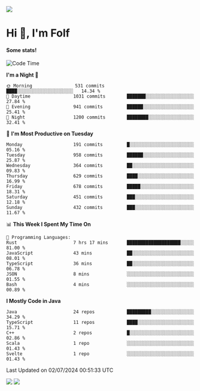 <img src="https://komarev.com/ghpvc/?username=itsfolf"/>
<h1>Hi 👋, I'm Folf</h1>


#### Some stats!
<!--START_SECTION:waka-->
![Code Time](http://img.shields.io/badge/Code%20Time-2%2C247%20hrs%2029%20mins-blue)

**I'm a Night 🦉** 

```text
🌞 Morning                531 commits         ████░░░░░░░░░░░░░░░░░░░░░   14.34 % 
🌆 Daytime                1031 commits        ███████░░░░░░░░░░░░░░░░░░   27.84 % 
🌃 Evening                941 commits         ██████░░░░░░░░░░░░░░░░░░░   25.41 % 
🌙 Night                  1200 commits        ████████░░░░░░░░░░░░░░░░░   32.41 % 
```
📅 **I'm Most Productive on Tuesday** 

```text
Monday                   191 commits         █░░░░░░░░░░░░░░░░░░░░░░░░   05.16 % 
Tuesday                  958 commits         ██████░░░░░░░░░░░░░░░░░░░   25.87 % 
Wednesday                364 commits         ██░░░░░░░░░░░░░░░░░░░░░░░   09.83 % 
Thursday                 629 commits         ████░░░░░░░░░░░░░░░░░░░░░   16.99 % 
Friday                   678 commits         █████░░░░░░░░░░░░░░░░░░░░   18.31 % 
Saturday                 451 commits         ███░░░░░░░░░░░░░░░░░░░░░░   12.18 % 
Sunday                   432 commits         ███░░░░░░░░░░░░░░░░░░░░░░   11.67 % 
```


📊 **This Week I Spent My Time On** 

```text
💬 Programming Languages: 
Rust                     7 hrs 17 mins       ████████████████████░░░░░   81.00 % 
JavaScript               43 mins             ██░░░░░░░░░░░░░░░░░░░░░░░   08.01 % 
TypeScript               36 mins             ██░░░░░░░░░░░░░░░░░░░░░░░   06.78 % 
JSON                     8 mins              ░░░░░░░░░░░░░░░░░░░░░░░░░   01.55 % 
Bash                     4 mins              ░░░░░░░░░░░░░░░░░░░░░░░░░   00.89 % 
```

**I Mostly Code in Java** 

```text
Java                     24 repos            █████████░░░░░░░░░░░░░░░░   34.29 % 
TypeScript               11 repos            ████░░░░░░░░░░░░░░░░░░░░░   15.71 % 
C++                      2 repos             █░░░░░░░░░░░░░░░░░░░░░░░░   02.86 % 
Scala                    1 repo              ░░░░░░░░░░░░░░░░░░░░░░░░░   01.43 % 
Svelte                   1 repo              ░░░░░░░░░░░░░░░░░░░░░░░░░   01.43 % 
```




 Last Updated on 02/07/2024 00:51:33 UTC
<!--END_SECTION:waka-->
<a src="https://discord.com/users/1090088995976925305"><img src="https://lanyard-profile-readme.vercel.app/api/1090088995976925305"/></a></td> 
<img src="https://hit.yhype.me/github/profile?user_id=9268058"/>
